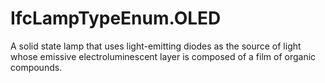IfcLampTypeEnum.OLED
====================
A solid state lamp that uses light-emitting diodes as the source of light
whose emissive electroluminescent layer is composed of a film of organic
compounds.


